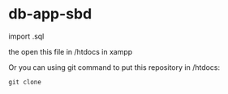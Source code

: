 # db-app-sbd
import .sql 

the open this file in /htdocs in xampp

Or you can using git command to put this repository in /htdocs:
```
git clone
```
